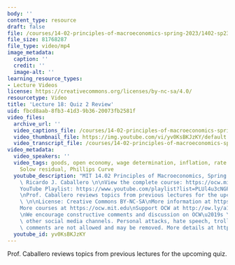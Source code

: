 ```yaml
---
body: ''
content_type: resource
draft: false
file: /courses/14-02-principles-of-macroeconomics-spring-2023/1402-sp23-lecture-18-v2_360p_16_9.mp4
file_size: 81768287
file_type: video/mp4
image_metadata:
  caption: ''
  credit: ''
  image-alt: ''
learning_resource_types:
- Lecture Videos
license: https://creativecommons.org/licenses/by-nc-sa/4.0/
resourcetype: Video
title: 'Lecture 18: Quiz 2 Review'
uid: fbcd8aab-8fb3-41d3-9b36-20073fb2581f
video_files:
  archive_url: ''
  video_captions_file: /courses/14-02-principles-of-macroeconomics-spring-2023/1yfJ6Hkt7twlJCN2jkmRIDRqD6gCqB1W4_transcript.webvtt
  video_thumbnail_file: https://img.youtube.com/vi/yv0KsBKJzKY/default.jpg
  video_transcript_file: /courses/14-02-principles-of-macroeconomics-spring-2023/1yfJ6Hkt7twlJCN2jkmRIDRqD6gCqB1W4_transcript.pdf
video_metadata:
  video_speakers: ''
  video_tags: goods, open economy, wage determination, inflation, rate of growth,
    Solow residual, Phillips Curve
  youtube_description: "MIT 14.02 Principles of Macroeconomics, Spring 2023\nInstructor:\
    \ Ricardo J. Caballero \n\nView the complete course: https://ocw.mit.edu/courses/14-02-principles-of-macroeconomics-spring-2023/\n\
    YouTube Playlist: https://www.youtube.com/playlist?list=PLUl4u3cNGP62EXoZ4B3_Ob7lRRwpGQxkb\n\
    \nProf. Caballero reviews topics from previous lectures for the upcoming quiz.\
    \ \n\nLicense: Creative Commons BY-NC-SA\nMore information at https://ocw.mit.edu/terms\n\
    More courses at https://ocw.mit.edu\nSupport OCW at http://ow.ly/a1If50zVRlQ\n\
    \nWe encourage constructive comments and discussion on OCW\u2019s YouTube and\
    \ other social media channels. Personal attacks, hate speech, trolling, and inappropriate\
    \ comments are not allowed and may be removed. More details at https://ocw.mit.edu/comments."
  youtube_id: yv0KsBKJzKY
---
```

Prof. Caballero reviews topics from previous lectures for the upcoming quiz.